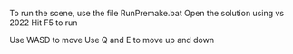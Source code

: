 To run the scene, use the file RunPremake.bat
Open the solution using vs 2022
Hit F5 to run

Use WASD to move
Use Q and E to move up and down
